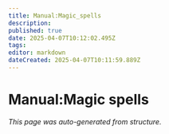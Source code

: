 ```yaml
---
title: Manual:Magic_spells
description: 
published: true
date: 2025-04-07T10:12:02.495Z
tags: 
editor: markdown
dateCreated: 2025-04-07T10:11:59.889Z
---
```


# Manual:Magic spells

*This page was auto-generated from structure.*